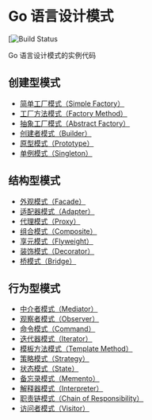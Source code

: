 # Go 语言设计模式

[![Build Status](https://github.com/friendlyhank/designs-go)

Go 语言设计模式的实例代码

## 创建型模式

* [简单工厂模式（Simple Factory）]()
* [工厂方法模式（Factory Method）]()
* [抽象工厂模式（Abstract Factory）]()
* [创建者模式（Builder）]()
* [原型模式（Prototype）]()
* [单例模式（Singleton）]()

## 结构型模式

* [外观模式（Facade）](https://github.com/friendlyhank/designs-go/blob/master/facade)
* [适配器模式（Adapter）](https://github.com/friendlyhank/designs-go/blob/master/adapter)
* [代理模式（Proxy）]()
* [组合模式（Composite）]()
* [享元模式（Flyweight）]()
* [装饰模式（Decorator）](https://github.com/friendlyhank/designs-go/blob/master/decorator)
* [桥模式（Bridge）]()

## 行为型模式

* [中介者模式（Mediator）]()
* [观察者模式（Observer）](https://github.com/friendlyhank/designs-go/tree/master/observer)
* [命令模式（Command）](https://github.com/friendlyhank/designs-go/tree/master/command)
* [迭代器模式（Iterator）](https://github.com/friendlyhank/designs-go/tree/master/iterator)
* [模板方法模式（Template Method）]()
* [策略模式（Strategy）](https://github.com/friendlyhank/designs-go/tree/master/strategy)
* [状态模式（State）]()
* [备忘录模式（Memento）]()
* [解释器模式（Interpreter）]()
* [职责链模式（Chain of Responsibility）]()
* [访问者模式（Visitor）]()
